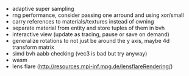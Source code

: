 - adaptive super sampling
- rng performance, consider passing one arround and using xor/small
- carry references to materials/textures instead of owning
- separate material from entity and store tuples of them in bvh
- interactive view (update as tracing, pause or save on demand)
- generalize rotations to not just be around the y axis, maybe 4d transform matrix
- simd bvh aabb checking (vec3 is bad but try anyway)
- wasm
- lens flare (http://resources.mpi-inf.mpg.de/lensflareRendering/)
